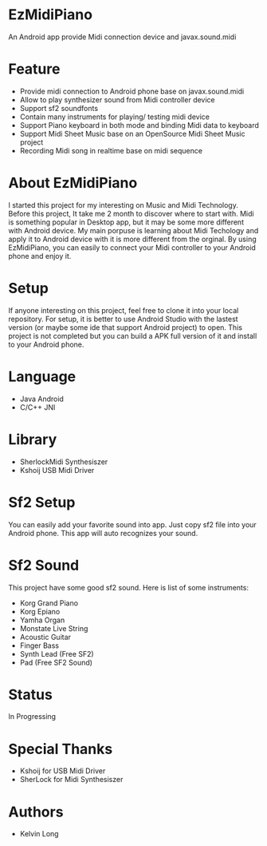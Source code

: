 # EzMidiPiano
An Android app provide Midi connection device and javax.sound.midi
# Feature
- Provide midi connection to Android phone base on javax.sound.midi
- Allow to play synthesizer sound from Midi controller device
- Support sf2 soundfonts
- Contain many instruments for playing/ testing midi device
- Support Piano keyboard in both mode and binding Midi data to keyboard
- Support Midi Sheet Music base on an OpenSource Midi Sheet Music project
- Recording Midi song in realtime base on midi sequence 

# About EzMidiPiano
I started this project for my interesting on Music and Midi Technology. Before this project, It take me 2 month to discover where to start with.
Midi is something popular in Desktop app, but it may be some more different with Android device.
My main porpuse is learning about Midi Techology and apply it to Android device with it is more different from the orginal.
By using EzMidiPiano, you can easily to connect your Midi controller to your Android phone and enjoy it.

# Setup
If anyone interesting on this project, feel free to clone it into your local repository.
For setup, it is better to use Android Studio with the lastest version (or maybe some ide that support Android project) to open.
This project is not completed but you can build a APK full version of it and install to your Android phone.

# Language
- Java Android
- C/C++ JNI

# Library
- SherlockMidi Synthesiszer
- Kshoij USB Midi Driver

# Sf2 Setup
You can easily add your favorite sound into app. Just copy sf2 file into your Android phone. This app will auto recognizes your sound.

# Sf2 Sound
This project have some good sf2 sound. Here is list of some instruments: 
- Korg Grand Piano
- Korg Epiano
- Yamha Organ
- Monstate Live String
- Acoustic Guitar
- Finger Bass
- Synth Lead (Free SF2)
- Pad (Free SF2 Sound)

# Status
In Progressing

# Special Thanks
+ Kshoij for USB Midi Driver
+ SherLock for Midi Synthesiszer 

# Authors
+ Kelvin Long

